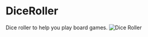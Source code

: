 # DiceRoller
Dice roller to help you play board games.
![Dice Roller](https://user-images.githubusercontent.com/86685007/143948916-60b520f7-bf06-40a3-9f20-72bc6f4343d8.png)
